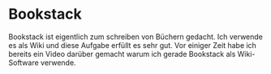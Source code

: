 # Bookstack

Bookstack ist eigentlich zum schreiben von Büchern gedacht. Ich verwende es als Wiki und diese Aufgabe erfüllt es sehr gut. Vor einiger Zeit habe ich bereits ein Video darüber gemacht warum ich gerade Bookstack als Wiki-Software verwende.